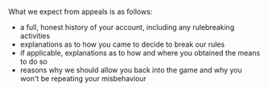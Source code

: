 What we expect from appeals is as follows:

- a full, honest history of your account, including any rulebreaking activities
- explanations as to how you came to decide to break our rules
- if applicable, explanations as to how and where you obtained the means to do so
- reasons why we should allow you back into the game and why you won't be repeating your misbehaviour
